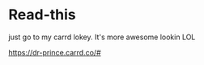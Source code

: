 # Read-this

just go to my carrd lokey. It's more awesome lookin LOL

https://dr-prince.carrd.co/# 
